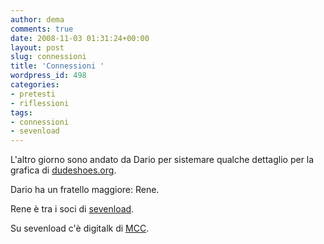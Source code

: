 ```yaml
---
author: dema
comments: true
date: 2008-11-03 01:31:24+00:00
layout: post
slug: connessioni
title: 'Connessioni '
wordpress_id: 498
categories:
- pretesti
- riflessioni
tags:
- connessioni
- sevenload
---
```


L'altro giorno sono andato da Dario per sistemare qualche dettaglio per la grafica di [dudeshoes.org](http://www.dudeshoes.org).

Dario ha un fratello maggiore: Rene.

Rene è tra i soci di [sevenload](http://it.sevenload.com/).

Su sevenload c'è digitalk di [MCC](http://www.camisanicalzolari.com/).
